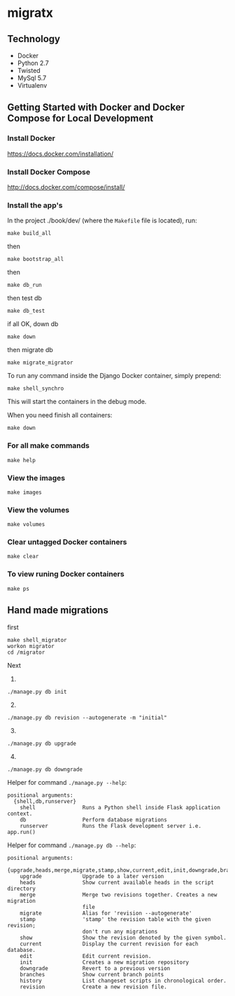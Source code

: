 migratx
========================

Technology
----------------
- Docker
- Python 2.7
- Twisted
- MySql 5.7
- Virtualenv


Getting Started with Docker and Docker Compose for Local Development
--------------------------------------------------------------------

### Install Docker

https://docs.docker.com/installation/

### Install Docker Compose

http://docs.docker.com/compose/install/

### Install the app's

In the project ./book/dev/ (where the `Makefile` file is located), run:

```
make build_all
```

then

```
make bootstrap_all
```

then

```
make db_run
```

then test db

```
make db_test
```

if all OK, down db

```
make down
```

then migrate db

```
make migrate_migrator
```

To run any command inside the Django Docker container, simply prepend:

```
make shell_synchro
```
This will start the containers in the debug mode.


When you need finish all containers:

```
make down
```


### For all make commands

```
make help
```


### View the images

```
make images
```

### View the volumes

```
make volumes
```

### Clear untagged Docker containers

```
make clear
```

### To view runing Docker containers

```
make ps
```


Hand made migrations
--------------------------------------------------------------------

first

```
make shell_migrator
workon migrator
cd /migrator
```

Next

1.

```
./manage.py db init   
```

2.

```
./manage.py db revision --autogenerate -m "initial"
```

3.

```
./manage.py db upgrade
```

4.

```
./manage.py db downgrade
```

Helper for command ```./manage.py --help```:

```
positional arguments:
  {shell,db,runserver}
    shell               Runs a Python shell inside Flask application context.
    db                  Perform database migrations
    runserver           Runs the Flask development server i.e. app.run()

```

Helper for command ```./manage.py db --help```:

```
positional arguments:
  {upgrade,heads,merge,migrate,stamp,show,current,edit,init,downgrade,branches,history,revision}
    upgrade             Upgrade to a later version
    heads               Show current available heads in the script directory
    merge               Merge two revisions together. Creates a new migration
                        file
    migrate             Alias for 'revision --autogenerate'
    stamp               'stamp' the revision table with the given revision;
                        don't run any migrations
    show                Show the revision denoted by the given symbol.
    current             Display the current revision for each database.
    edit                Edit current revision.
    init                Creates a new migration repository
    downgrade           Revert to a previous version
    branches            Show current branch points
    history             List changeset scripts in chronological order.
    revision            Create a new revision file.

```